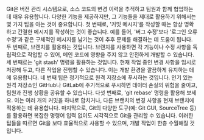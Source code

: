 <p>Git은 버전 관리 시스템으로, 소스 코드의 변경 이력을 추적하고 팀원과 함께 협업하는 데 매우 유용합니다. 다양한 기능을 제공하지만, 그 기능들을 제대로 활용하기 위해서는 몇 가지 팁을 아는 것이 중요합니다. 첫 번째로, '커밋 메시지'를 작성할 때는 항상 명확하고 간결한 메시지를 작성하는 것이 좋습니다. 예를 들어, '버그 수정'보다 '로그인 오류 수정'과 같은 구체적인 메시지를 남기는 것이 추후 문제를 해결하는 데 도움이 됩니다. 두 번째로, 브랜치를 활용하는 것입니다. 브랜치를 사용하면 각 기능이나 수정 사항을 독립적으로 작업할 수 있어, 메인 코드에 영향을 주지 않고 안전하게 개발할 수 있습니다. 세 번째로는 'git stash' 명령을 활용하는 것입니다. 현재 작업 중인 변경 사항을 임시로 저장해 두고, 다른 작업을 진행할 수 있습니다. 이는 개발 환경을 깔끔하게 유지하는 데에 유용합니다. 네 번째 팁은 정기적으로 원격 저장소에 푸시하는 것입니다. 인기 있는 원격 저장소인 GitHub나 GitLab에 주기적으로 푸시하면 데이터 손실의 위험을 줄이고, 팀원과 진행 상황을 공유할 수 있습니다. 다섯 번째로, 'git rebase' 명령을 활용해 보세요. 이는 여러 개의 커밋을 하나로 합치거나, 다른 브랜치의 변경 사항을 현재 브랜치에 적용하는 데 유용합니다. 마지막으로, Git의 다양한 도구(예: Git GUI, SourceTree 등)를 활용하면 복잡한 명령어 입력 없이도 시각적으로 Git을 관리할 수 있습니다. 이러한 팁들을 따르면 Git을 보다 효율적으로 사용할 수 있으며, 개발 작업이 한층 수월해질 것입니다.</p>